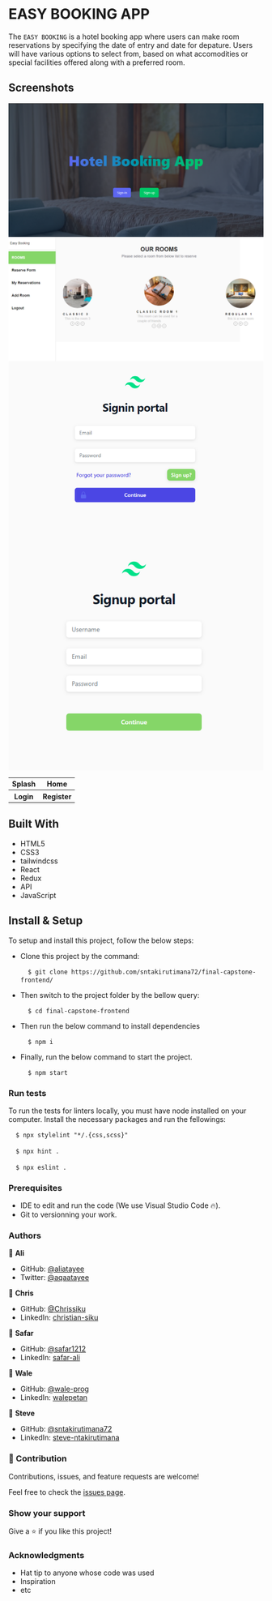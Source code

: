 # EASY BOOKING APP

The `EASY BOOKING` is a hotel booking app where users can make room reservations by specifying the date of entry and date for depature. Users will have various options to select from, based on what accomodities or special facilities offered along with a preferred room.

## Screenshots

<table>
  <tr>
    <tr>
      <th>Splash</th>
      <th>Home</th>
    </tr>
    <tr>
      <img src="./screenshots/splash.png" alt="Splash" align="center">
      <img src="./screenshots/home.png" alt="Home" align="center" />
    </tr>
  </tr>
  
  <tr>
    <tr>
      <th>Login</th>
      <th>Register</th>
    </tr>
    <tr>
      <img src="./screenshots/login.png" alt="Login" align="center">
      <img src="./screenshots/register.png" alt="Register" align="center" />
    </tr>
  </tr>
</table>


## Built With

- HTML5
- CSS3
- tailwindcss
- React
- Redux
- API
- JavaScript


## Install & Setup

To setup and install this project, follow the below steps:

- Clone this project by the command: 
  ```
    $ git clone https://github.com/sntakirutimana72/final-capstone-frontend/
  ```

- Then switch to the project folder by the bellow query:
  ```
    $ cd final-capstone-frontend
  ```

- Then run the below command to install dependencies
  ```
    $ npm i
  ```

- Finally, run the below command to start the project.
  ```
    $ npm start
  ```

### Run tests

To run the tests for linters locally, you must have node installed on your computer. Install the necessary packages and run the fellowings:

  ```
    $ npx stylelint "*/.{css,scss}"

    $ npx hint .
    
    $ npx eslint .
  ```

### Prerequisites

- IDE to edit and run the code (We use Visual Studio Code 🔥).
- Git to versionning your work.


### Authors
👤 **Ali**

- GitHub: [@aliatayee](https://github.com/aliatayee)
- Twitter: [@aqaatayee](https://twitter.com/aqaatayee)

👤 **Chris**

- GitHub: [@Chrissiku](https://github.com/Chrissiku)
- LinkedIn: [christian-siku](https://www.linkedin.com/in/christian-siku/)

👤 **Safar**

- GitHub: [@safar1212](https://github.com/safar1212)
- LinkedIn: [safar-ali](https://www.linkedin.com/in/safar-ali999/)

👤 **Wale**

- GitHub: [@wale-prog](https://github.com/wale-prog)
- LinkedIn: [walepetan](https://www.linkedin.com/in/walepetan/)

👤 **Steve**

- GitHub: [@sntakirutimana72](../../../)
- LinkedIn: [steve-ntakirutimana](https://www.linkedin.com/in/steve-ntakirutimana/)


### 🤝 Contribution

Contributions, issues, and feature requests are welcome!

Feel free to check the [issues page](../../issues/).


### Show your support

Give a ⭐️ if you like this project!


### Acknowledgments

- Hat tip to anyone whose code was used
- Inspiration
- etc
